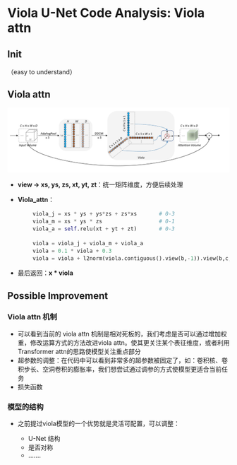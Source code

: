 # Viola U-Net Code Analysis:  Viola attn

## Init

（easy to understand）

## Viola attn

![image-20240509143839227](./assets/image-20240509143839227.png)

* **view -> xs, ys, zs, xt, yt, zt**：统一矩阵维度，方便后续处理

* **Viola_attn**：

```python
		viola_j = xs * ys + ys*zs + zs*xs       # 0-3
        viola_m = xs * ys * zs                  # 0-1  
        viola_a = self.relu(xt + yt + zt)       # 0-3

        viola = viola_j + viola_m + viola_a
        viola = 0.1 * viola + 0.3 
        viola = viola + l2norm(viola.contiguous().view(b,-1)).view(b,c,h,w,d)  
```

* 最后返回：**x * viola**



## Possible Improvement

### Viola attn 机制

* 可以看到当前的 viola attn 机制是相对死板的，我们考虑是否可以通过增加权重，修改运算方式的方法改进viola attn。使其更关注某个表征维度，或者利用Transformer attn的思路使模型关注重点部分
* 超参数的调整：在代码中可以看到非常多的超参数被固定了，如：卷积核、卷积步长、空洞卷积的膨胀率，我们想尝试通过调参的方式使模型更适合当前任务
* 损失函数 

### 模型的结构

* 之前提过viola模型的一个优势就是灵活可配置，可以调整：

  * U-Net 结构
  * 是否对称
  * .......

  


